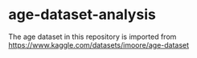 # age-dataset-analysis
The age dataset in this repository is imported from https://www.kaggle.com/datasets/imoore/age-dataset
